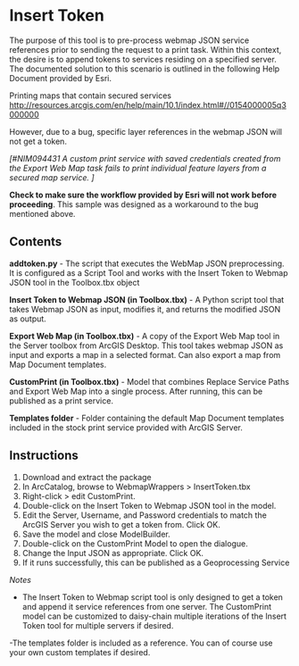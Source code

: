 Insert Token
============

The purpose of this tool is to pre-process webmap JSON service references prior to sending the request to a print task. Within this context, the desire is to append tokens to services residing on a specified server. The documented solution to this scenario is outlined in the following Help Document provided by Esri. 

Printing maps that contain secured services 
http://resources.arcgis.com/en/help/main/10.1/index.html#//0154000005q3000000

However, due to a bug, specific layer references in the webmap JSON will not get a token.

*[#NIM094431 A custom print service with saved credentials created from the Export Web Map task fails to print individual feature layers from a secured map service. ]*

**Check to make sure the workflow provided by Esri will not work before proceeding**. This sample was designed as a workaround to the bug mentioned above.

Contents
----------------------

**addtoken.py** - The script that executes the WebMap JSON preprocessing. It is configured as a Script Tool and works with the Insert Token to Webmap JSON tool in the Toolbox.tbx object

**Insert Token to Webmap JSON (in Toolbox.tbx)** - A Python script tool that takes Webmap JSON as input, modifies it, and returns the modified JSON as output.

**Export Web Map (in Toolbox.tbx)** - A copy of the Export Web Map tool in the Server toolbox from ArcGIS Desktop. This tool takes webmap JSON as input and exports a map in a selected format. Can also export a map from Map Document templates.

**CustomPrint (in Toolbox.tbx)** - Model that combines Replace Service Paths and Export Web Map into a single process. After running, this can be published as a print service.

**Templates folder** - Folder containing the default Map Document templates included in the stock print service provided with ArcGIS Server.

Instructions
----------------------

1) Download and extract the package
2) In ArcCatalog, browse to WebmapWrappers > InsertToken.tbx
3) Right-click > edit CustomPrint.
4) Double-click on the Insert Token to Webmap JSON tool in the model.
5) Edit the Server, Username, and Password credentials to match the ArcGIS Server you wish to get a token from. Click OK.
6) Save the model and close ModelBuilder.
7) Double-click on the CustomPrint Model to open the dialogue.
8) Change the Input JSON as appropriate. Click OK.
9) If it runs successfully, this can be published as a Geoprocessing Service

*Notes*
- The Insert Token to Webmap script tool is only designed to get a token and append it service references from one server. The CustomPrint model can be customized to daisy-chain multiple iterations of the Insert Token tool for multiple servers if desired.

-The templates folder is included as a reference. You can of course use your own custom templates if desired.